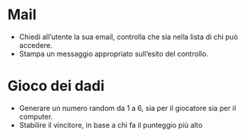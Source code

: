 # Mail

- Chiedi all’utente la sua email, controlla che sia nella lista di chi può accedere.
- Stampa un messaggio appropriato sull’esito del controllo.

# Gioco dei dadi

- Generare un numero random da 1 a 6, sia per il giocatore sia per il computer.
- Stabilire il vincitore, in base a chi fa il punteggio più alto
